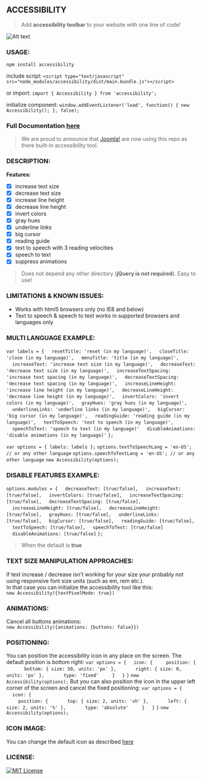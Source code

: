## ACCESSIBILITY
>Add **accessibility toolbar** to your website with one line of code!

![Alt text](https://raw.githubusercontent.com/ranbuch/accessibility/master/accessibility.png "accessibility icon")

### USAGE:

`npm install accessibility`

include script:
`<script type="text/javascript" src="node_modules/accessibility/dist/main.bundle.js"></script>`

or import:
`import { Accessibility } from 'accessibility';`

initialize component:
`window.addEventListener('load', function() {
    new Accessibility();
}, false);`

### Full Documentation [here](https://ranbuch.github.io/accessibility/site/)

>We are proud to announce that [Joomla!](https://www.joomdev.com/blog/entry/enable-joomla-4-accessibility) are now using this repo as there built-in accessibility tool.

### DESCRIPTION:
**Features:**
- [x]  increase text size
- [x]  decrease text size
- [x]  increase line height
- [x]  decrease line height
- [x]  invert colors
- [x]  gray hues
- [x]  underline links
- [x]  big cursor
- [x]  reading guide
- [x]  text to speech with 3 reading velocities
- [x]  speech to text
- [x]  suppress animations

>Does not depend any other directory (**jQuery is not required**).
Easy to use!

### LIMITATIONS & KNOWN ISSUES:
* Works with html5 browsers only (no IE8 and below)
* Text to speech & speech to text works in supported browsers and languages only

### MULTI LANGUAGE EXAMPLE:

`var labels = {`
&nbsp;&nbsp;&nbsp;&nbsp;`resetTitle: 'reset (in my language)',`
&nbsp;&nbsp;&nbsp;&nbsp;`closeTitle: 'close (in my language)',`
&nbsp;&nbsp;&nbsp;&nbsp;`menuTitle: 'title (in my language)',`
&nbsp;&nbsp;&nbsp;&nbsp;`increaseText: 'increase text size (in my language)',`
&nbsp;&nbsp;&nbsp;&nbsp;`decreaseText: 'decrease text size (in my language)',`
&nbsp;&nbsp;&nbsp;&nbsp;`increaseTextSpacing: 'increase text spacing (in my language)',`
&nbsp;&nbsp;&nbsp;&nbsp;`decreaseTextSpacing: 'decrease text spacing (in my language)',`
&nbsp;&nbsp;&nbsp;&nbsp;`increaseLineHeight: 'increase line height (in my language)',`
&nbsp;&nbsp;&nbsp;&nbsp;`decreaseLineHeight: 'decrease line height (in my language)',`
&nbsp;&nbsp;&nbsp;&nbsp;`invertColors: 'invert colors (in my language)',`
&nbsp;&nbsp;&nbsp;&nbsp;`grayHues: 'gray hues (in my language)',`
&nbsp;&nbsp;&nbsp;&nbsp;`underlineLinks: 'underline links (in my language)',`
&nbsp;&nbsp;&nbsp;&nbsp;`bigCursor: 'big cursor (in my language)',`
&nbsp;&nbsp;&nbsp;&nbsp;`readingGuide: 'reading guide (in my language)',`
&nbsp;&nbsp;&nbsp;&nbsp;`textToSpeech: 'text to speech (in my language)',`
&nbsp;&nbsp;&nbsp;&nbsp;`speechToText: 'speech to text (in my language)'`
&nbsp;&nbsp;&nbsp;&nbsp;`disableAnimations: 'disable animations (in my language)'`
`};`

`var options = { labels: labels };`
`options.textToSpeechLang = 'en-US'; // or any other language`
`options.speechToTextLang = 'en-US'; // or any other language`
`new Accessibility(options);`

### DISABLE FEATURES EXAMPLE:
`options.modules = {`
&nbsp;&nbsp;&nbsp;&nbsp;`decreaseText: [true/false],`
&nbsp;&nbsp;&nbsp;&nbsp;`increaseText: [true/false],`
&nbsp;&nbsp;&nbsp;&nbsp;`invertColors: [true/false],`
&nbsp;&nbsp;&nbsp;&nbsp;`increaseTextSpacing: [true/false],`
&nbsp;&nbsp;&nbsp;&nbsp;`decreaseTextSpacing: [true/false],`
&nbsp;&nbsp;&nbsp;&nbsp;`increaseLineHeight: [true/false],`
&nbsp;&nbsp;&nbsp;&nbsp;`decreaseLineHeight: [true/false],`
&nbsp;&nbsp;&nbsp;&nbsp;`grayHues: [true/false],`
&nbsp;&nbsp;&nbsp;&nbsp;`underlineLinks: [true/false],`
&nbsp;&nbsp;&nbsp;&nbsp;`bigCursor: [true/false],`
&nbsp;&nbsp;&nbsp;&nbsp;`readingGuide: [true/false],`
&nbsp;&nbsp;&nbsp;&nbsp;`textToSpeech: [true/false],`
&nbsp;&nbsp;&nbsp;&nbsp;`speechToText: [true/false]`
&nbsp;&nbsp;&nbsp;&nbsp;`disableAnimations: [true/false]`
`};`

>When the default is **true**

### TEXT SIZE MANIPULATION APPROACHES:
If text increase / decrease isn't working for your size your probably not using responsive font size units (such as em, rem etc.).  
In that case you can initialize the accessibility tool like this:  
`new Accessibility({textPixelMode: true})`

### ANIMATIONS:
Cancel all buttons animations:  
`new Accessibility({animations: {buttons: false}})`

### POSITIONING:
You can position the accessibility icon in any place on the screen. The default position is bottom right:
`var options = {`
&nbsp;&nbsp;&nbsp;&nbsp;`icon: {`
&nbsp;&nbsp;&nbsp;&nbsp;&nbsp;&nbsp;&nbsp;&nbsp;`position: {`
&nbsp;&nbsp;&nbsp;&nbsp;&nbsp;&nbsp;&nbsp;&nbsp;&nbsp;&nbsp;&nbsp;&nbsp;`bottom: { size: 50, units: 'px' },`
&nbsp;&nbsp;&nbsp;&nbsp;&nbsp;&nbsp;&nbsp;&nbsp;&nbsp;&nbsp;&nbsp;&nbsp;`right: { size: 0, units: 'px' },`
&nbsp;&nbsp;&nbsp;&nbsp;&nbsp;&nbsp;&nbsp;&nbsp;&nbsp;&nbsp;&nbsp;&nbsp;`type: 'fixed'`
&nbsp;&nbsp;&nbsp;&nbsp;&nbsp;&nbsp;&nbsp;&nbsp;`}`
&nbsp;&nbsp;&nbsp;&nbsp;`}`
`}`
`new Accessibility(options);`
But you can also position the icon in the upper left corner of the screen and cancel the fixed positioning:
`var options = {`
&nbsp;&nbsp;&nbsp;&nbsp;`icon: {`  
&nbsp;&nbsp;&nbsp;&nbsp;&nbsp;&nbsp;&nbsp;&nbsp;`position: {`
&nbsp;&nbsp;&nbsp;&nbsp;&nbsp;&nbsp;&nbsp;&nbsp;&nbsp;&nbsp;&nbsp;&nbsp;`top: { size: 2, units: 'vh' },`
&nbsp;&nbsp;&nbsp;&nbsp;&nbsp;&nbsp;&nbsp;&nbsp;&nbsp;&nbsp;&nbsp;&nbsp;`left: { size: 2, units: '%' },`
&nbsp;&nbsp;&nbsp;&nbsp;&nbsp;&nbsp;&nbsp;&nbsp;&nbsp;&nbsp;&nbsp;&nbsp;`type: 'absolute'`
&nbsp;&nbsp;&nbsp;&nbsp;&nbsp;&nbsp;&nbsp;&nbsp;`}`
&nbsp;&nbsp;&nbsp;&nbsp;`}`
`}`
`new Accessibility(options);`

### ICON IMAGE:
You can change the default icon as described [here](https://ranbuch.github.io/accessibility/site/#icon-image)

### LICENSE:
[![MIT License](https://img.shields.io/badge/license-MIT-blue.svg?style=flat)](https://spdx.org/licenses/MIT)
